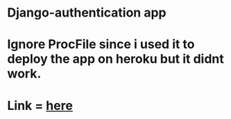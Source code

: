 # Django-authentication app

# Ignore ProcFile since i used it to deploy the app on heroku but it didnt work.

# Link = [here](taaham.pythonanywhere.com)
